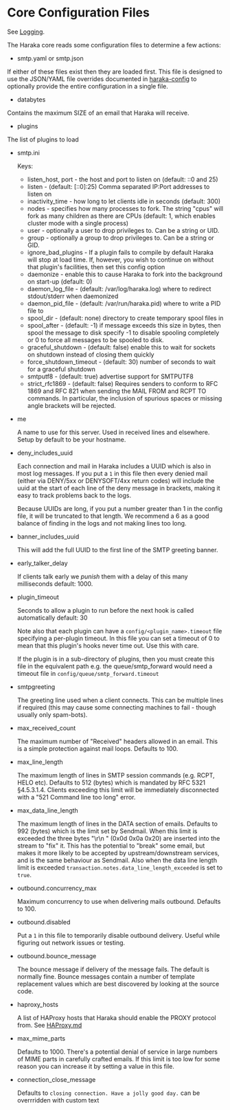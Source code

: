 # Core Configuration Files

See [Logging](Logging.md).

The Haraka core reads some configuration files to determine a few actions:

- smtp.yaml or smtp.json

If either of these files exist then they are loaded first.
This file is designed to use the JSON/YAML file overrides documented in
[haraka-config](https://github.com/haraka/haraka-config) to optionally provide the entire configuration in a single file.

- databytes

Contains the maximum SIZE of an email that Haraka will receive.

- plugins

The list of plugins to load

- smtp.ini

  Keys:

  - listen_host, port - the host and port to listen on (default: ::0 and 25)
  - listen - (default: [::0]:25) Comma separated IP:Port addresses to listen on
  - inactivity_time - how long to let clients idle in seconds (default: 300)
  - nodes - specifies how many processes to fork. The string "cpus" will fork as many children as there are CPUs (default: 1, which enables cluster mode with a single process)
  - user - optionally a user to drop privileges to. Can be a string or UID.
  - group - optionally a group to drop privileges to. Can be a string or GID.
  - ignore_bad_plugins - If a plugin fails to compile by default Haraka will stop at load time.
    If, however, you wish to continue on without that plugin's facilities, then
    set this config option
  - daemonize - enable this to cause Haraka to fork into the background on start-up (default: 0)
  - daemon_log_file - (default: /var/log/haraka.log) where to redirect stdout/stderr when daemonized
  - daemon_pid_file - (default: /var/run/haraka.pid) where to write a PID file to
  - spool_dir - (default: none) directory to create temporary spool files in
  - spool_after - (default: -1) if message exceeds this size in bytes, then spool the message to disk
    specify -1 to disable spooling completely or 0 to force all messages to be spooled to disk.
  - graceful_shutdown - (default: false) enable this to wait for sockets on shutdown instead of closing them quickly
  - force_shutdown_timeout - (default: 30) number of seconds to wait for a graceful shutdown
  - smtputf8 - (default: true) advertise support for SMTPUTF8
  - strict_rfc1869 - (default: false) Requires senders to conform to RFC 1869 and RFC 821 when sending the MAIL FROM and RCPT TO commands. In particular,
    the inclusion of spurious spaces or missing angle brackets will be rejected.

- me

  A name to use for this server. Used in received lines and elsewhere. Setup
  by default to be your hostname.

- deny_includes_uuid

  Each connection and mail in Haraka includes a UUID which is also in most log
  messages. If you put a `1` in this file then every denied mail (either via
  DENY/5xx or DENYSOFT/4xx return codes) will include the uuid at the start
  of each line of the deny message in brackets, making it easy to track
  problems back to the logs.

  Because UUIDs are long, if you put a number greater than 1 in the config
  file, it will be truncated to that length. We recommend a 6 as a good
  balance of finding in the logs and not making lines too long.

- banner_includes_uuid

  This will add the full UUID to the first line of the SMTP greeting banner.

- early_talker_delay

  If clients talk early we _punish_ them with a delay of this many milliseconds
  default: 1000.

- plugin_timeout

  Seconds to allow a plugin to run before the next hook is called automatically
  default: 30

  Note also that each plugin can have a `config/<plugin_name>.timeout`
  file specifying a per-plugin timeout. In this file you can set a timeout of 0 to mean that this plugin's hooks never time out. Use this with care.

  If the plugin is in a sub-directory of plugins, then you must create this file
  in the equivalent path e.g. the queue/smtp_forward would need a timeout file in `config/queue/smtp_forward.timeout`

- smtpgreeting

  The greeting line used when a client connects. This can be multiple lines
  if required (this may cause some connecting machines to fail - though
  usually only spam-bots).

- max_received_count

  The maximum number of "Received" headers allowed in an email. This is a
  simple protection against mail loops. Defaults to 100.

- max_line_length

  The maximum length of lines in SMTP session commands (e.g. RCPT, HELO etc).
  Defaults to 512 (bytes) which is mandated by RFC 5321 §4.5.3.1.4. Clients
  exceeding this limit will be immediately disconnected with a "521 Command
  line too long" error.

- max_data_line_length

  The maximum length of lines in the DATA section of emails. Defaults to 992
  (bytes) which is the limit set by Sendmail. When this limit is exceeded the
  three bytes "\r\n " (0x0d 0x0a 0x20) are inserted into the stream to "fix"
  it. This has the potential to "break" some email, but makes it more likely
  to be accepted by upstream/downstream services, and is the same behaviour
  as Sendmail. Also when the data line length limit is exceeded
  `transaction.notes.data_line_length_exceeded` is set to `true`.

- outbound.concurrency_max

  Maximum concurrency to use when delivering mails outbound. Defaults to 100.

- outbound.disabled

  Put a `1` in this file to temporarily disable outbound delivery. Useful
  while figuring out network issues or testing.

- outbound.bounce_message

  The bounce message if delivery of the message fails. The default is normally fine. Bounce messages contain a number of template
  replacement values which are best discovered by looking at the source code.

- haproxy_hosts

  A list of HAProxy hosts that Haraka should enable the PROXY protocol from.
  See [HAProxy.md](HAProxy.md)

- max_mime_parts

  Defaults to 1000. There's a potential denial of service in large numbers of
  MIME parts in carefully crafted emails. If this limit is too low for some
  reason you can increase it by setting a value in this file.

- connection_close_message

  Defaults to `closing connection. Have a jolly good day.` can be overrridden with custom text
